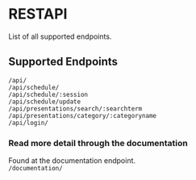 # RESTAPI
List of all supported endpoints.
## Supported Endpoints
 `/api/`\
 `/api/schedule/`\
 `/api/schedule/:session`\
 `/api/schedule/update`\
 `/api/presentations/search/:searchterm`\
 `/api/presentations/category/:categoryname`\
 `/api/login/`

### Read more detail through the documentation
Found at the documentation endpoint. \
`/documentation/`

